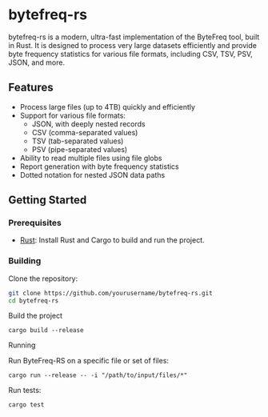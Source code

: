 # bytefreq-rs

bytefreq-rs is a modern, ultra-fast implementation of the ByteFreq tool, built in Rust. It is designed to process very large datasets efficiently and provide byte frequency statistics for various file formats, including CSV, TSV, PSV, JSON, and more.

## Features

- Process large files (up to 4TB) quickly and efficiently
- Support for various file formats:
  - JSON, with deeply nested records
  - CSV (comma-separated values)
  - TSV (tab-separated values)
  - PSV (pipe-separated values)
- Ability to read multiple files using file globs
- Report generation with byte frequency statistics
- Dotted notation for nested JSON data paths

## Getting Started

### Prerequisites

- [Rust](https://www.rust-lang.org/tools/install): Install Rust and Cargo to build and run the project.

### Building

Clone the repository:

```bash
git clone https://github.com/yourusername/bytefreq-rs.git
cd bytefreq-rs
```
Build the project

```
cargo build --release
```

Running

Run ByteFreq-RS on a specific file or set of files:
```
cargo run --release -- -i "/path/to/input/files/*"
```

Run tests:
```
cargo test
```




